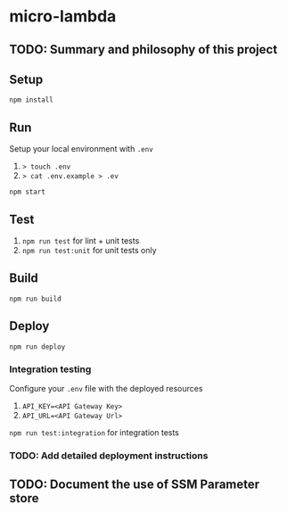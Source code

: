# micro-lambda

## TODO: Summary and philosophy of this project

## Setup
`npm install`

## Run
Setup your local environment with `.env`
1. `> touch .env`
2. `> cat .env.example > .ev`

`npm start`

## Test
1. `npm run test` for lint + unit tests
2. `npm run test:unit`  for unit tests only

## Build
`npm run build`

## Deploy
`npm run deploy`

### Integration testing
Configure your `.env` file with the deployed resources
1. `API_KEY=<API Gateway Key>`
2. `API_URL=<API Gateway Url>`

`npm run test:integration`  for integration tests

### TODO: Add detailed deployment instructions

## TODO: Document the use of SSM Parameter store
